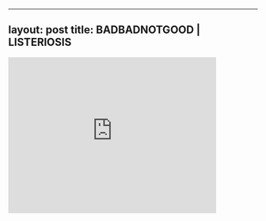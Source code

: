 

---
layout: post
title: BADBADNOTGOOD | LISTERIOSIS
---


<iframe width="420" height="315" src="http://www.youtube.com/embed/8g98nmzq3PQ" frameborder="0" allowfullscreen></iframe>

